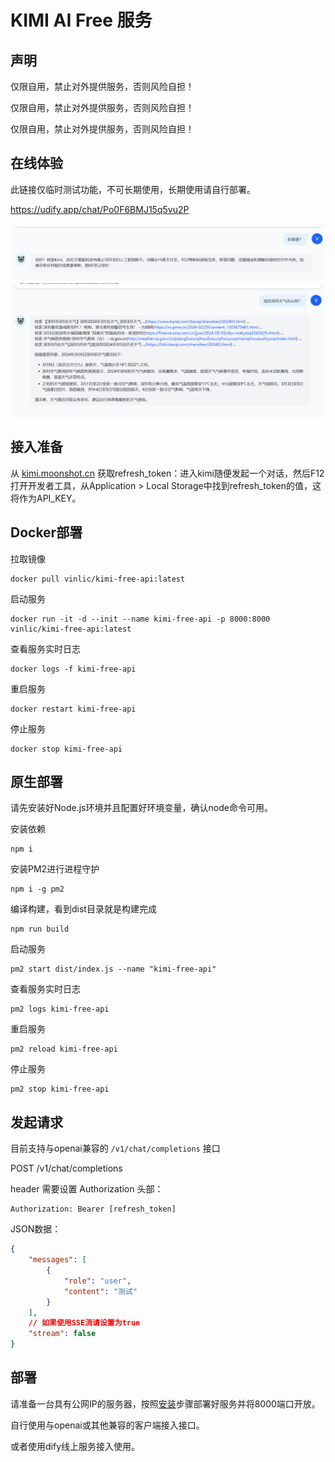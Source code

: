 # KIMI AI Free 服务

## 声明

仅限自用，禁止对外提供服务，否则风险自担！

仅限自用，禁止对外提供服务，否则风险自担！

仅限自用，禁止对外提供服务，否则风险自担！

## 在线体验

此链接仅临时测试功能，不可长期使用，长期使用请自行部署。

https://udify.app/chat/Po0F6BMJ15q5vu2P

![example1](./doc/example-1.png)
![example2](./doc/example-2.png)

## 接入准备

从 [kimi.moonshot.cn](https://kimi.moonshot.cn) 获取refresh_token：进入kimi随便发起一个对话，然后F12打开开发者工具，从Application > Local Storage中找到refresh_token的值，这将作为API_KEY。

## Docker部署

拉取镜像

```shell
docker pull vinlic/kimi-free-api:latest
```

启动服务

```shell
docker run -it -d --init --name kimi-free-api -p 8000:8000 vinlic/kimi-free-api:latest
```

查看服务实时日志

```shell
docker logs -f kimi-free-api
```

重启服务

```shell
docker restart kimi-free-api
```

停止服务

```shell
docker stop kimi-free-api
```

## 原生部署

请先安装好Node.js环境并且配置好环境变量，确认node命令可用。

安装依赖

```shell
npm i
```

安装PM2进行进程守护

```shell
npm i -g pm2
```

编译构建，看到dist目录就是构建完成

```shell
npm run build
```

启动服务

```shell
pm2 start dist/index.js --name "kimi-free-api"
```

查看服务实时日志

```shell
pm2 logs kimi-free-api
```

重启服务

```shell
pm2 reload kimi-free-api
```

停止服务

```shell
pm2 stop kimi-free-api
```

## 发起请求

目前支持与openai兼容的 `/v1/chat/completions` 接口

POST /v1/chat/completions

header 需要设置 Authorization 头部：

```
Authorization: Bearer [refresh_token]
```

JSON数据：

```json
{
    "messages": [
        {
            "role": "user",
            "content": "测试"
        }
    ],
    // 如果使用SSE流请设置为true
    "stream": false
}
```

## 部署

请准备一台具有公网IP的服务器，按照[安装](#安装)步骤部署好服务并将8000端口开放。

自行使用与openai或其他兼容的客户端接入接口。

或者使用dify线上服务接入使用。